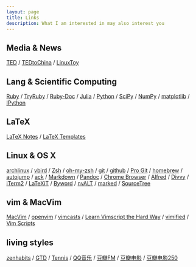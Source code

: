 ```yaml
---
layout: page
title: Links
description: What I am interested in may also interest you
---
```


## Media & News

[TED](http://www.ted.com/ "Ideas worth spreading")
/ [TEDtoChina](http://www.tedtochina.com/ "@TEDtoChina")
/ [LinuxToy](http://linuxtoy.org/ "LinuxToy")

## Lang & Scientific Computing

[Ruby](http://www.ruby-lang.org/ "A dynamic, interpreted, open source programming language with a focus on simplicity and productivity")
/ [TryRuby](http://tryruby.org/ "Code School - TryRuby")
/ [Ruby-Doc](http://ruby-doc.org/ "Documenting the Ruby Language")
/ [Julia](http://julialang.org/ "A fresh approach to technical computing")
/ [Python](http://www.python.org/ "an interpreted, interactive, object-oriented, extensible programming language")
/ [SciPy](http://www.scipy.org/ "Open Source Library of Scientific Tools")
/ [NumPy](http://numpy.scipy.org/ "Scientific Computing Tools For Python")
/ [matplotlib](http://matplotlib.org/ "python plotting")
/ [IPython](http://ipython.org/ "Interactive Computing")

## LaTeX

[LaTeX Notes](http://www.dralpha.com/zh/tech/lnotes2.pdf "包老师的雷太赫排版系统简介")
/ [LaTeX Templates](http://www.latextemplates.com/ "The best source of quality LaTeX templates")

## Linux & OS X

[archlinux](https://www.archlinux.org/ "A simple, lightweight distribution")
/ [vbird](http://linux.vbird.org/ "鳥哥的 Linux 私房菜")
/ [Zsh](http://www.zsh.org/ "a shell designed for interactive use, although it is also a powerful scripting language")
/ [oh-my-zsh](https://github.com/robbyrussell/oh-my-zsh "A handful of functions, auto-complete helpers, and stuff that makes you shout…")
/ [git](http://git-scm.com/ "free and open source distributed version control system")
/ [github](https://github.com/ "GitHub helps people build software together")
/ [Pro Git](http://git-scm.com/book "free book about git by Scott Chacon")
/ [homebrew](http://mxcl.github.com/homebrew/ "The missing package manager for OS X")
/ [autojump](https://github.com/joelthelion/autojump "A cd command that learns")
/ [ack](http://betterthangrep.com/ "better than grep")
/ [Markdown](http://daringfireball.net/projects/markdown/ "a text-to-HTML conversion tool for web writers")
/ [Pandoc](http://johnmacfarlane.net/pandoc/ "a universal document converter")
/ [Chrome Browser](http://www.google.com/chrome "a browser that combines a minimal design with sophisticated technology to make the web faster, safer, and easier")
/ [Alfred](http://www.alfredapp.com/ "Alfred is not a launcher")
/ [Divvy](http://mizage.com/divvy/ "Window management at its finest")
/ [iTerm2](http://www.iterm2.com "Mac OS Terminal Replacement")
/ [LaTeXiT](http://www.chachatelier.fr/latexit/ "LaTeXiT is a equation editor")
/ [Byword](http://bywordapp.com/ "beautiful and efficient text editor for Markdown and rich text")
/ [nvALT](http://brettterpstra.com/project/nvalt/ "a fork of Notational Velocity")
/ [marked](http://markedapp.com/ "smart tools for smart writers")
/ [SourceTree](http://www.sourcetreeapp.com/ "free Mac client for Git and Mercurial version control systems")

## vim & MacVim

[MacVim](http://code.google.com/p/macvim/ "the text editor Vim for Mac OS X")
/ [openvim](http://openvim.com "Collection of Vim learning tools")
/ [vimcasts](http://vimcasts.org "free screencasts about Vim, the text editor")
/ [Learn Vimscript the Hard Way](http://learnvimscriptthehardway.stevelosh.com/ "a book for users of the Vim editor who want to learn how to customize Vim")
/ [vimified](http://zaiste.github.com/vimified/ "Ultimate, kick-ass VIM configuration on top of Vundle")
/ [Vim Scripts](http://vim-scripts.org/ "mirror provides access to any of the scripts on vim.org using Git")

## living styles
[zenhabits](http://zenhabits.net/ "finding simplicity in the daily chaos of our lives")
/ [GTD](http://en.wikipedia.org/wiki/Getting_Things_Done "Getting Things Done")
/ [Tennis](http://en.wikipedia.org/wiki/Tennis)
/ [QQ音乐](http://music.qq.com)
/ [豆瓣FM](http://douban.fm/)
/ [豆瓣电影](http://movie.douban.com/)
/ [豆瓣电影250](http://movie.douban.com/top250)
